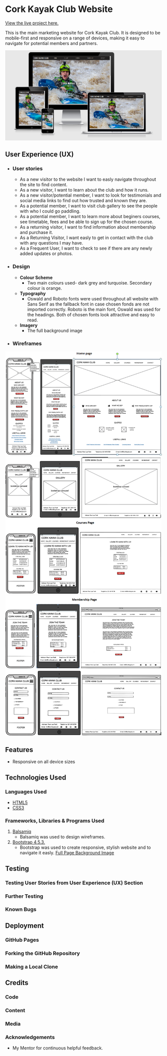 # __Cork Kayak Club Website__
[View the live project here.](https://oksanaokhten.github.io/kayak-club/)

This is the main marketing website for Cork Kayak Club.
It is designed to be mobile-first and responsive on a range 
of devices, making it easy to navigate for potential members and partners.

![Cork Kayak Club](/assets/images/kayak-club.png)
## __User Experience (UX)__
* ### __User stories__
    - As a new visitor to the website I want to easly navigate throughout the site to find content.
    - As a new visitor, I want to learn about the club and how it runs.
    - As a new visitor/potential member, I want to look for testimonials and social media links to find out how trusted and known they are.
    - As a potential member, I want to visit club gallery to see the people with who I could go paddling.
    - As a potential member, I want to learn more about beginers courses, see timetable, fees and be able to sign up for the chosen course.
    - As a returning visitor, I want to find information about membership and purchase it.
    - As a Returning Visitor, I want easly to get in contact with the club with any questions I may have.
    - As a Frequent User, I want to check to see if there are any newly added updates or photos.
* ### __Design__
    - __Colour Scheme__
      - Two main colours used- dark grey and turquoise. Secondary colour is orange.
    - __Typography__
      - Oswald and Roboto fonts were used throughout all website with Sans Serif
        as the fallback font in case chosen fonds are not imported correctly. Roboto is the main font, Oswald was used for the headings.
        Both of chosen fonts look attractive and easy to read.
    - __Imagery__
       - The full background image
* ### __Wireframes__
![Home Page](/assets/images/home.png)
![Gallery Page](/assets/images/gallery.png)
![Courses Page](/assets/images/courses.png)
![Membership Page](/assets/images/membership.png)
![Contact Page](/assets/images/contact.png)
## __Features__
 - Responsive on all device sizes
## __Technologies Used__
### __Languages Used__
* [HTML5](https://en.wikipedia.org/wiki/HTML5)
* [CSS3](https://en.wikipedia.org/wiki/CSS)
### __Frameworks, Libraries & Programs Used__
1. [Balsamiq](https://balsamiq.com/)
    - Balsamiq was used to design wireframes.
2. [Bootstrap 4.5.3.](https://getbootstrap.com/)
    - Bootstrap was used to create responsive, stylish website and to navigate it easly.
[Full Page Background Image](https://css-tricks.com/perfect-full-page-background-image/)
## __Testing__
### __Testing User Stories from User Experience (UX) Section__
### __Further Testing__
### __Known Bugs__
## __Deployment__
### __GitHub Pages__
### __Forking the GitHub Repository__
### __Making a Local Clone__
## __Credits__
### __Code__
### __Content__
### __Media__
### __Acknowledgements__
- My Mentor for continuous helpful feedback.